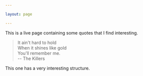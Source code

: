 ```yaml
---

layout: page

---
```


This is a live page containing some quotes that I find interesting.

> It ain't hard to hold  
> When it shines like gold  
> You'll remember me.  
> -- The Killers

This one has a very interesting structure.
